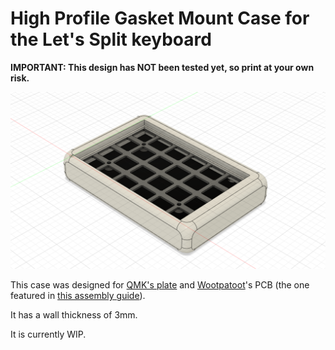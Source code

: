 # High Profile Gasket Mount Case for the Let's Split keyboard

**IMPORTANT: This design has NOT been tested yet, so print at your own risk.**

![Model](model.png)

This case was designed for [QMK's plate](https://github.com/qmk/qmk.fm/blob/gh-pages/keyboards/lets_split/plate.stl) and [Wootpatoot](https://www.reddit.com/user/wootpatoot/)'s PCB (the one featured in [this assembly guide](https://github.com/nicinabox/lets-split-guide/blob/master/assembly.md)).

It has a wall thickness of 3mm.

It is currently WIP.
